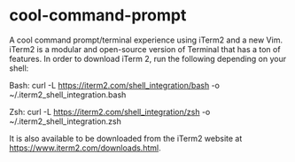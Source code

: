 # cool-command-prompt
A cool command prompt/terminal experience using iTerm2 and a new Vim. iTerm2 is a modular and open-source version of Terminal that has a ton of features. In order to download iTerm 2, run the following depending on your shell:

Bash: curl -L https://iterm2.com/shell_integration/bash -o ~/.iterm2_shell_integration.bash

Zsh: curl -L https://iterm2.com/shell_integration/zsh -o ~/.iterm2_shell_integration.zsh

It is also available to be downloaded from the iTerm2 website at https://www.iterm2.com/downloads.html.

